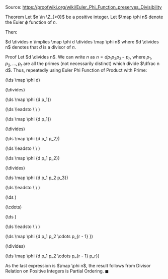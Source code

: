 # 

Source: https://proofwiki.org/wiki/Euler_Phi_Function_preserves_Divisibility

Theorem
Let $n \in \Z_{>0}$ be a positive integer.
Let $\map \phi n$ denote the Euler $\phi$ function of $n$.

Then:

$d \divides n \implies \map \phi d \divides \map \phi n$
where $d \divides n$ denotes that $d$ is a divisor of $n$.


Proof
Let $d \divides n$.
We can write $n$ as $n = d p_1 p_2 p_3 \cdots p_r$, where $p_1, p_2, \ldots, p_r$ are all the primes (not necessarily distinct) which divide $\dfrac n d$.
Thus, repeatedly using Euler Phi Function of Product with Prime:














\(\ds \map \phi d\)

\(\divides\)







\(\ds \map \phi {d p_1}\)














\(\ds \leadsto \ \ \)





\(\ds \map \phi {d p_1}\)

\(\divides\)







\(\ds \map \phi {d p_1 p_2}\)














\(\ds \leadsto \ \ \)





\(\ds \map \phi {d p_1 p_2}\)

\(\divides\)







\(\ds \map \phi {d p_1 p_2 p_3}\)














\(\ds \leadsto \ \ \)





\(\ds \)

\(\cdots\)







\(\ds \)














\(\ds \leadsto \ \ \)





\(\ds \map \phi {d p_1 p_2 \cdots p_{r - 1} }\)

\(\divides\)







\(\ds \map \phi {d p_1 p_2 \cdots p_{r - 1} p_r}\)









As the last expression is $\map \phi n$, the result follows from Divisor Relation on Positive Integers is Partial Ordering.
$\blacksquare$





